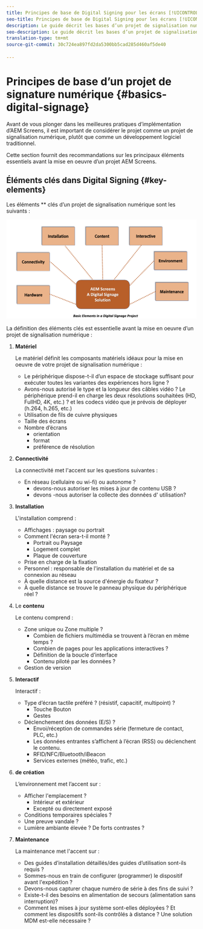 ```yaml
---
title: Principes de base de Digital Signing pour les écrans [!UICONTROL AEM]
seo-title: Principes de base de Digital Signing pour les écrans [!UICONTROL AEM]
description: Le guide décrit les bases d’un projet de signalisation numérique
seo-description: Le guide décrit les bases d’un projet de signalisation numérique
translation-type: tm+mt
source-git-commit: 30c724ea897fd2da5300bb5cad285d460af5de40

---
```



# Principes de base d’un projet de signature numérique {#basics-digital-signage}

Avant de vous plonger dans les meilleures pratiques d’implémentation d’AEM Screens, il est important de considérer le projet comme un projet de signalisation numérique, plutôt que comme un développement logiciel traditionnel.

Cette section fournit des recommandations sur les principaux éléments essentiels avant la mise en oeuvre d’un projet AEM Screens.

## Éléments clés dans Digital Signing {#key-elements}

Les éléments ** clés d’un projet de signalisation numérique sont les suivants :

![](/help/assets/Elements-Revised.png)

La définition des éléments clés est essentielle avant la mise en oeuvre d’un projet de signalisation numérique :

1. **Matériel**

   Le matériel définit les composants matériels idéaux pour la mise en oeuvre de votre projet de signalisation numérique :
   * Le périphérique dispose-t-il d’un espace de stockage suffisant pour exécuter toutes les variantes des expériences hors ligne ?
   * Avons-nous autorisé le type et la longueur des câbles vidéo ? Le périphérique prend-il en charge les deux résolutions souhaitées (HD, FullHD, 4K, etc.) ? et les codecs vidéo que je prévois de déployer (h.264, h.265, etc.)
   * Utilisation de fils de cuivre physiques
   * Taille des écrans
   * Nombre d’écrans
      * orientation
      * format
      * préférence de résolution

1. **Connectivité**

   La connectivité met l'accent sur les questions suivantes :
   * En réseau (cellulaire ou wi-fi) ou autonome ?
      * devons-nous autoriser les mises à jour de contenu USB ?
      * devons -nous autoriser la collecte des données d' utilisation?

1. **Installation**

   L'installation comprend :
   * Affichages : paysage ou portrait
   * Comment l'écran sera-t-il monté ?
      * Portrait ou Paysage
      * Logement complet
      * Plaque de couverture
   * Prise en charge de la fixation
   * Personnel : responsable de l'installation du matériel et de sa connexion au réseau
   * À quelle distance est la source d'énergie du fixateur ?
   * À quelle distance se trouve le panneau physique du périphérique réel ?

1. Le **contenu**

   Le contenu comprend :
   * Zone unique ou Zone multiple ?
      * Combien de fichiers multimédia se trouvent à l’écran en même temps ?
      * Combien de pages pour les applications interactives ?
      * Définition de la boucle d’interface
      * Contenu piloté par les données ?
   * Gestion de version

1. **Interactif**

   Interactif :
   * Type d’écran tactile préféré ? (résistif, capacitif, multipoint) ?
      * Touche Bouton
      * Gestes
   * Déclenchement des données (E/S) ?
      * Envoi/réception de commandes série (fermeture de contact, PLC, etc.)
      * Les données entrantes s’affichent à l’écran (RSS) ou déclenchent le contenu.
      * RFID/NFC/Bluetooth/iBeacon
      * Services externes (météo, trafic, etc.)

1. **de création**

   L’environnement met l’accent sur :
   * Afficher l'emplacement ?
      * Intérieur et extérieur
      * Excepté ou directement exposé
   * Conditions temporaires spéciales ?
   * Une preuve vandale ?
   * Lumière ambiante élevée ? De forts contrastes ?

1. **Maintenance**

   La maintenance met l'accent sur :

   * Des guides d’installation détaillés/des guides d’utilisation sont-ils requis ?
   * Sommes-nous en train de configurer (programmer) le dispositif avant l'expédition ?
   * Devons-nous capturer chaque numéro de série à des fins de suivi ?
   * Existe-t-il des besoins en alimentation de secours (alimentation sans interruption)?
   * Comment les mises à jour système sont-elles déployées ? Et comment les dispositifs sont-ils contrôlés à distance ? Une solution MDM est-elle nécessaire ?
